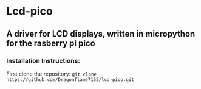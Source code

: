 # Lcd-pico
## A driver for LCD displays, written in micropython for the rasberry pi pico

### Installation Instructions:

First clone the repository:
`git clone https://github.com/Dragonflame7155/lcd-pico.git`

